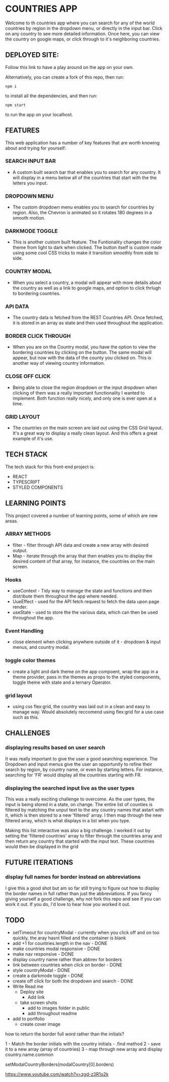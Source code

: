 # COUNTRIES APP

Welcome to th countries app where you can search for any of the world countries by region in the dropdown menu, or directly in the input bar. Click on any country to see more detailed information. Once here, you can view the country on google maps, or click through to it's neighboring countries.

## DEPLOYED SITE:

Follow this link to have a play around on the app on your own.

Alternatively, you can create a fork of this repo, then run:

```
npm i
```

to install all the dependencies, and then run:

```
npm start
```

to run the app on your localhost.

## FEATURES

This web application has a number of key features that are worth knowing about and trying for yourself:

### SEARCH INPUT BAR
- A custom built search bar that enables you to search for any country. It will display in a menu below all of the countries that start with the the letters you input. 

### DROPDOWN MENU
- The custom dropdown menu enables you to search for countries by region. Also, the Chevron is animated so it rotates 180 degrees in a smooth motion.

### DARKMODE TOGGLE
- This is another custom built feature. The Funtionality changes the color theme from light to dark when clicked. The button itself is custom made using some cool CSS tricks to make it transition smoothly from side to side.

### COUNTRY MODAL
- When you select a country, a modal will appear with more details about the country as well as a link to google maps, and option to click thrlugh to bordering countries.

### API DATA
- The country data is fetched from the REST Countries API. Once fetched, it is stored in an array as state and then used throughout the application.

### BORDER CLICK THROUGH
- When you are on the Country modal, you have the option to view the bordering countries by clicking on the button. The same modal will appear, but now with the data of the county you clicked on. This is another way of viewing country information.

### CLOSE OFF CLICK
- Being able to close the region dropdown or the input dropdown when clicking of them was a really important functionality I wanted to implement. Both function really nicely, and only one is ever open at a time.
### GRID LAYOUT
- The countries on the main screen are laid out using the CSS Grid layout. It's a great way to display a really clean layout. And this offers a great example of it's use.

## TECH STACK

The tech stack for this front-end project is:

- REACT
- TYPESCRIPT
- STYLED COMPONENTS


## LEARNING POINTS

This project covered a number of learning points, some of which are new areas.

### ARRAY METHODS
  - filter - filter through API data and create a new array with desired output.
  - Map - iterate through the array that then enables you to display the desired content of that array, for instance, the countries on the main screen.
  

### Hooks
- useContext - Tidy way to manage the state and functions and then distribute them throughout the app where needed.
- UueEffect - used for the API fetch request to fetch the data upon page render. 
- useState - used to store the the various data, which can then be used throughout the app.

### Event Handling
- close element when clicking anywhere outside of it - dropdown & input menus, and country modal.

### toggle color themes 
- create a light and dark theme on the app compoent, wrap the app in a theme provider, pass in the themes as props to the styled components, toggle theme with state and a ternary Operator.

### grid layout
- using css flex:grid, the country was laid out in a clean and easy to manage way. Would absolutely reccomend using flex:grid for a use case such as this.


## CHALLENGES

### displaying results based on user search
It was really important to give the user a good searching experience. The Dropdown and input menus give the user an opportunity to refine their search by region, by country name, or even by starting letters. For instance, searching for 'FR' would display all the countries starting with FR. 

### displaying the searched input live as the user types
This was a really exciting challenge to overcome. As the user types, the input is being stored in a state, on change. The entire list of counties is filtered by matching the unput text to the any country names that astart with it, which is then stored to a new 'filtered' array. I then map through the new filtered array, which is what displays in a list when you type. 

Making this list interactive was also a big challenge. I worked it out by setting the 'filtered countries' array to filter through the countries array and then return any country that started with the input text. These countries would then be displayed in the grid


## FUTURE ITERATIONS

### display full names for border instead on abbreviations 
I give this a good shot but am so far still trying to figure out how to display the border names in full rather than just the abbreviations. If you fancy giving yourself a good challenge, why not fork this repo and see if you can work it out. If you do, I'd love to hear how you worked it out.


## TODO

- setTimeout for countryModal - currently when you click off and on too quickly, the aray hasnt filled and the container is blank
- add +1 for countries.length in the nav - DONE
- make countries modal responsive - DONE
- make nav responsive - DONE
- display country name rather than abbrev for borders
- link between countries when click on border - DONE
- style countryModal - DONE
- create a darkmode toggle - DONE
- create off click for both the dropdown and search - DONE
- Write Read me
  -  Deploy site
     - Add link
  - take screen shots
    - add to images folder in public
    - add throughout readme
- add to portfolio
  - create cover image

how to return the border full word rather than the initials?

1 - Match the border initials with the country initials - .find method
2 - save it to a new array (array of countries)
3 - map through new array and display country.name.common

setModalCountryBorders(modalCountry[0].borders)

https://www.youtube.com/watch?v=zgd-z3R1o2k

